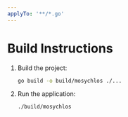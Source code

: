 ```yaml
---
applyTo: '**/*.go'
---
```


# Build Instructions

1. Build the project:

   ```bash
   go build -o build/mosychlos ./...
   ```

2. Run the application:
   ```bash
   ./build/mosychlos
   ```
